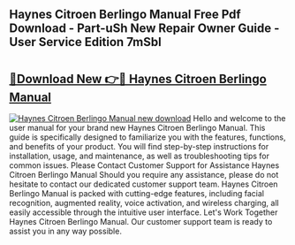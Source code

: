 ## Haynes Citroen Berlingo Manual Free Pdf Download - Part-uSh New Repair Owner Guide - User Service Edition 7mSbl

# <h2><a href="http://cf28709.oget.top/?id=Haynes+Citroen+Berlingo+Manual">🔗Download New 👉🔴 Haynes Citroen Berlingo Manual</a></h2>

[![Haynes Citroen Berlingo Manual new download](https://i.imgur.com/5g1atiW.png)](http://cf28709.oget.top/?id=Haynes+Citroen+Berlingo+Manual)
Hello and welcome to the user manual for your brand new Haynes Citroen Berlingo Manual. This guide is specifically designed to familiarize you with the features, functions, and benefits of your product. You will find step-by-step instructions for installation, usage, and maintenance, as well as troubleshooting tips for common issues. Please Contact Customer Support for Assistance Haynes Citroen Berlingo Manual Should you require any assistance, please do not hesitate to contact our dedicated customer support team. Haynes Citroen Berlingo Manual is packed with cutting-edge features, including facial recognition, augmented reality, voice activation, and wireless charging, all easily accessible through the intuitive user interface. Let's Work Together Haynes Citroen Berlingo Manual. Our customer support team is ready to assist you in any way possible.
